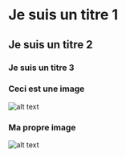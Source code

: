 # Je suis un titre 1

## Je suis un titre 2

### Je suis un titre 3

### Ceci est une image
![alt text](https://github.com/ellenhaas/CAC-Atelier1/blob/main/img/fork.PNG "Github fork")  

### Ma propre image
![alt text](https://github.com/ellenhaas/CAC-Atelier1/blob/main/img/fork.PNG "Github img")
